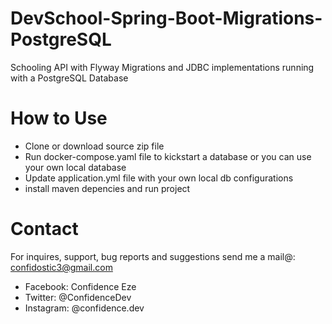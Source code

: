 # DevSchool-Spring-Boot-Migrations-PostgreSQL
 Schooling API with Flyway Migrations and JDBC implementations running with a PostgreSQL Database
 
# How to Use

- Clone or download source zip file
- Run docker-compose.yaml file to kickstart a database or you can use your own local database
- Update application.yml file with your own local db configurations
- install maven depencies and run project

# Contact

For inquires, support, bug reports and suggestions send me a mail@: confidostic3@gmail.com

* Facebook: Confidence Eze
* Twitter: @ConfidenceDev
* Instagram: @confidence.dev

